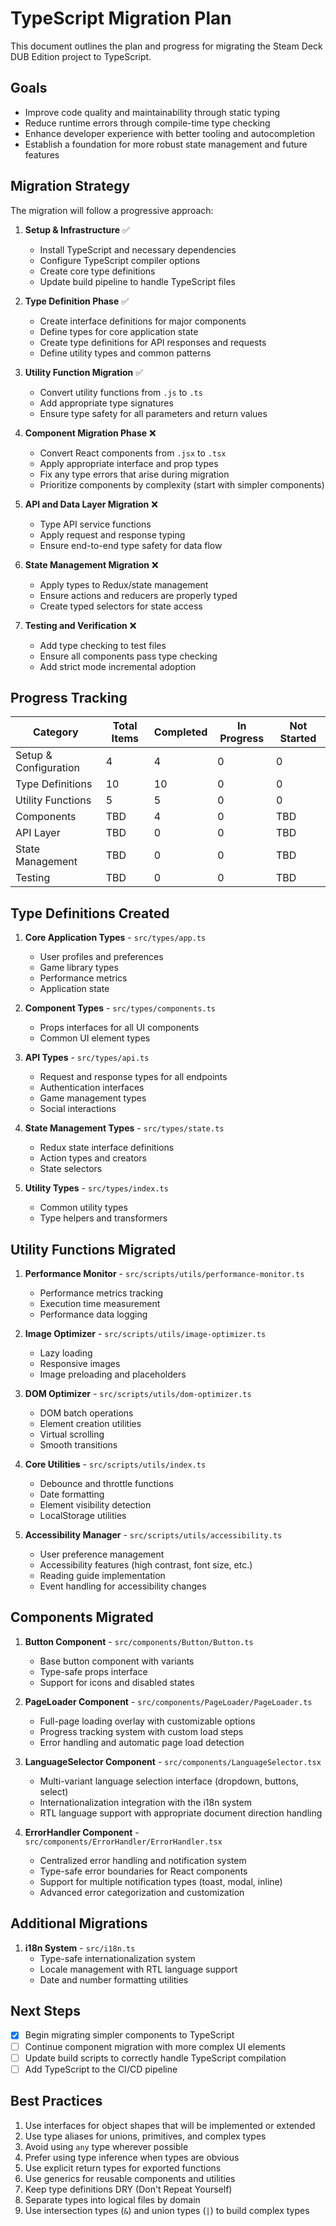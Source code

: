 # TypeScript Migration Plan

This document outlines the plan and progress for migrating the Steam Deck DUB Edition project to TypeScript.

## Goals

- Improve code quality and maintainability through static typing
- Reduce runtime errors through compile-time type checking
- Enhance developer experience with better tooling and autocompletion
- Establish a foundation for more robust state management and future features

## Migration Strategy

The migration will follow a progressive approach:

1. **Setup & Infrastructure** ✅
   - Install TypeScript and necessary dependencies
   - Configure TypeScript compiler options
   - Create core type definitions
   - Update build pipeline to handle TypeScript files

2. **Type Definition Phase** ✅
   - Create interface definitions for major components
   - Define types for core application state
   - Create type definitions for API responses and requests
   - Define utility types and common patterns

3. **Utility Function Migration** ✅
   - Convert utility functions from `.js` to `.ts`
   - Add appropriate type signatures
   - Ensure type safety for all parameters and return values

4. **Component Migration Phase** ❌
   - Convert React components from `.jsx` to `.tsx`
   - Apply appropriate interface and prop types
   - Fix any type errors that arise during migration
   - Prioritize components by complexity (start with simpler components)

5. **API and Data Layer Migration** ❌
   - Type API service functions
   - Apply request and response typing
   - Ensure end-to-end type safety for data flow

6. **State Management Migration** ❌
   - Apply types to Redux/state management
   - Ensure actions and reducers are properly typed
   - Create typed selectors for state access

7. **Testing and Verification** ❌
   - Add type checking to test files
   - Ensure all components pass type checking
   - Add strict mode incremental adoption

## Progress Tracking

| Category | Total Items | Completed | In Progress | Not Started |
|----------|-------------|-----------|-------------|-------------|
| Setup & Configuration | 4 | 4 | 0 | 0 |
| Type Definitions | 10 | 10 | 0 | 0 |
| Utility Functions | 5 | 5 | 0 | 0 |
| Components | TBD | 4 | 0 | TBD |
| API Layer | TBD | 0 | 0 | TBD |
| State Management | TBD | 0 | 0 | TBD |
| Testing | TBD | 0 | 0 | TBD |

## Type Definitions Created

1. **Core Application Types** - `src/types/app.ts`
   - User profiles and preferences
   - Game library types
   - Performance metrics
   - Application state

2. **Component Types** - `src/types/components.ts`
   - Props interfaces for all UI components
   - Common UI element types

3. **API Types** - `src/types/api.ts`
   - Request and response types for all endpoints
   - Authentication interfaces
   - Game management types
   - Social interactions

4. **State Management Types** - `src/types/state.ts`
   - Redux state interface definitions
   - Action types and creators
   - State selectors

5. **Utility Types** - `src/types/index.ts`
   - Common utility types
   - Type helpers and transformers

## Utility Functions Migrated

1. **Performance Monitor** - `src/scripts/utils/performance-monitor.ts`
   - Performance metrics tracking
   - Execution time measurement
   - Performance data logging

2. **Image Optimizer** - `src/scripts/utils/image-optimizer.ts`
   - Lazy loading
   - Responsive images
   - Image preloading and placeholders

3. **DOM Optimizer** - `src/scripts/utils/dom-optimizer.ts`
   - DOM batch operations
   - Element creation utilities
   - Virtual scrolling
   - Smooth transitions

4. **Core Utilities** - `src/scripts/utils/index.ts`
   - Debounce and throttle functions
   - Date formatting
   - Element visibility detection
   - LocalStorage utilities

5. **Accessibility Manager** - `src/scripts/utils/accessibility.ts`
   - User preference management
   - Accessibility features (high contrast, font size, etc.)
   - Reading guide implementation
   - Event handling for accessibility changes

## Components Migrated

1. **Button Component** - `src/components/Button/Button.ts`
   - Base button component with variants
   - Type-safe props interface
   - Support for icons and disabled states

2. **PageLoader Component** - `src/components/PageLoader/PageLoader.ts`
   - Full-page loading overlay with customizable options
   - Progress tracking system with custom load steps
   - Error handling and automatic page load detection

3. **LanguageSelector Component** - `src/components/LanguageSelector.tsx`
   - Multi-variant language selection interface (dropdown, buttons, select)
   - Internationalization integration with the i18n system
   - RTL language support with appropriate document direction handling

4. **ErrorHandler Component** - `src/components/ErrorHandler/ErrorHandler.tsx`
   - Centralized error handling and notification system
   - Type-safe error boundaries for React components
   - Support for multiple notification types (toast, modal, inline)
   - Advanced error categorization and customization

## Additional Migrations

1. **i18n System** - `src/i18n.ts`
   - Type-safe internationalization system
   - Locale management with RTL language support
   - Date and number formatting utilities

## Next Steps

- [x] Begin migrating simpler components to TypeScript
- [ ] Continue component migration with more complex UI elements
- [ ] Update build scripts to correctly handle TypeScript compilation
- [ ] Add TypeScript to the CI/CD pipeline

## Best Practices

1. Use interfaces for object shapes that will be implemented or extended
2. Use type aliases for unions, primitives, and complex types
3. Avoid using `any` type wherever possible
4. Prefer using type inference when types are obvious
5. Use explicit return types for exported functions
6. Use generics for reusable components and utilities
7. Keep type definitions DRY (Don't Repeat Yourself)
8. Separate types into logical files by domain
9. Use intersection types (`&`) and union types (`|`) to build complex types 